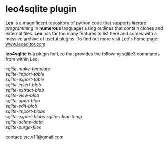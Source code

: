# leo4sqlite plugin

**Leo**  is a magnificent repository of python code that supports *literate programming* in **numerous** languages using outlines that contain clones and external files. **Leo** has far too many features to list here and comes with a massive archive of useful plugins. To find out more visit Leo's home page: www.leoeditor.com 

**leo4sqlite** is a plugin for Leo that provides the following sqlite3 commands from within Leo:  
  
*sqlite-make-template   
sqlite-import-table  
sqlite-export-table  
sqlite-insert-blob    
sqlite-extract-blob    
sqlite-view-blob  
sqlite-open-blob  
sqlite-edit-blob  
sqlite-import-blobs    
sqlite-export-blobs
sqlite-clear-temp  
sqlite-delete-data  
sqlite-purge-files*    

contact:
tsc.v1.1@gmail.com
